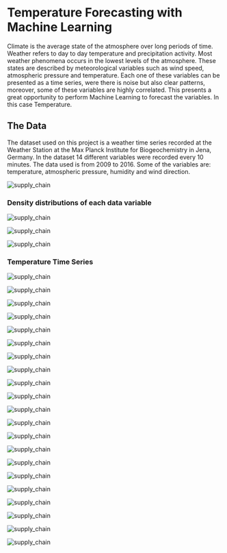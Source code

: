 # Temperature Forecasting with Machine Learning

Climate is the average state of the atmosphere over long periods of time. Weather refers to day to day temperature and precipitation activity. Most weather phenomena occurs in the lowest levels of the atmosphere. These states are described by meteorological variables such as wind speed, atmospheric pressure and temperature. 
Each one of these variables can be presented as a time series, were there is noise but also clear patterns, moreover, some of these variables are highly correlated. This presents a great opportunity to perform Machine Learning to forecast the variables. In this case Temperature. 

## The Data 

The dataset used on this project is a weather time series recorded at the Weather Station at the Max Planck Institute for Biogeochemistry in Jena, Germany. In the dataset 14 different variables were recorded every 10 minutes. The data used is from 2009 to 2016. Some of the variables are: temperature, atmospheric pressure, humidity and wind direction.

![supply_chain](/images/data.png)

### Density distributions of each data variable

![supply_chain](/images/d_1.png)

![supply_chain](/images/d_2.png)

![supply_chain](/images/d_3.png)

### Temperature Time Series

![supply_chain](/images/temp.png)

![supply_chain](/images/corr.png)

![supply_chain](/images/heat.png)

![supply_chain](/images/normalization.png)

![supply_chain](/images/gradient_boosting.png)

![supply_chain](/images/xg_boost.png)

![supply_chain](/images/xg_boost_feature_importance.png)

![supply_chain](/images/neural_net.png)

![supply_chain](/images/neural_net_res1.png)

![supply_chain](/images/neural_net_res2.png)

![supply_chain](/images/ml_model_results.png)

![supply_chain](/images/ml_model_results2.png)

![supply_chain](/images/pca.png)

![supply_chain](/images/pca2.png)

![supply_chain](/images/pca_results1.png)

![supply_chain](/images/pca_results2.png)

![supply_chain](/images/arima_noise.png)

![supply_chain](/images/arima_trend.png)

![supply_chain](/images/arima1.png)

![supply_chain](/images/arima2.png)

![supply_chain](/images/arima3.png)



